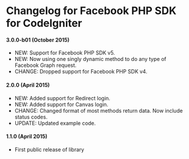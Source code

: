 # Changelog for Facebook PHP SDK for CodeIgniter

#### 3.0.0-b01 (October 2015)
- NEW: Support for Facebook PHP SDK v5.
- NEW: Now using one singly dynamic method to do any type of Facebook Graph request.
- CHANGE: Dropped support for Facebook PHP SDK v4.

#### 2.0.0 (April 2015)
- NEW: Added support for Redirect login.
- NEW: Added support for Canvas login.
- CHANGE: Changed format of most methods return data. Now include status codes.
- UPDATE: Updated example code.

#### 1.1.0 (April 2015)
- First public release of library
